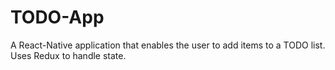 # TODO-App
A React-Native application that enables the user to add items to a TODO list. Uses Redux to handle state.
